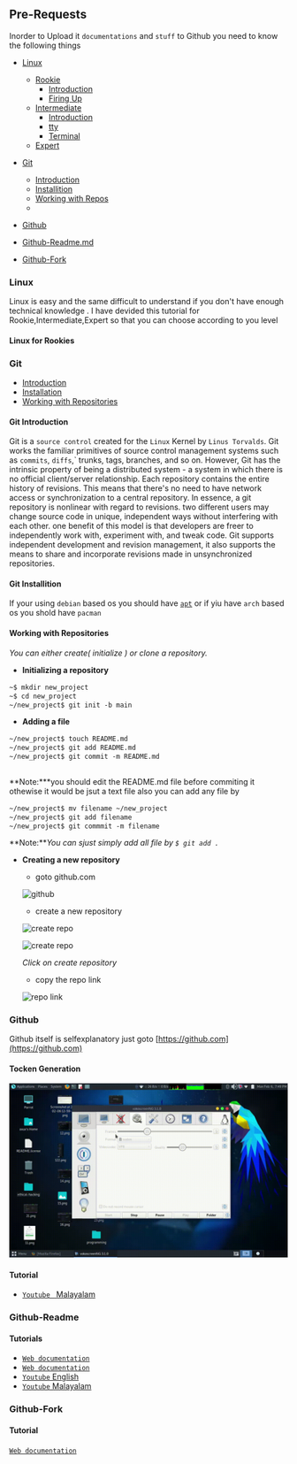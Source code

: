## Pre-Requests

Inorder to Upload it `documentations` and `stuff` to Github you need to know the following things
- [Linux](#linux)
    - [Rookie](#rookie)
        - [Introduction]()
        - [Firing Up]()
    - [Intermediate](#intermediate)
        - [Introduction]()
        - [tty]()
        - [Terminal]()
    - [Expert](#expert)
- [Git](#git)
    - [Introduction](#git-introduction)
    - [Installition](#git-installition)
    - [Working with Repos](#working-with-repositories)
    - 
- [Github](#github)

- [Github-Readme.md](#github-readme)
- [Github-Fork](#github-fork)

### Linux
  Linux is easy and the same difficult to understand if you don't have enough technical knowledge . I have devided this tutorial for Rookie,Intermediate,Expert so that you can choose according to you level
  
#### Linux for Rookies
  
  
  

### Git
- [Introduction](#gitintroduction)
- [Installation](#git-installation)
- [Working with Repositories ](#working-with-repositories)
#### **Git Introduction**

  Git is a `source control` created for the `Linux` Kernel by `Linus Torvalds`. Git works the familiar primitives of source control management systems such as `commits`, `diffs`,` trunks, tags, branches, and so on. However, Git has the intrinsic property of being a distributed system - a system in which there is no official client/server relationship. Each repository contains the entire history of revisions. This means that there's no need to have network access or synchronization to a central repository. In essence, a git repository is nonlinear with regard to revisions. two different users may change source code in unique, independent ways without interfering with each other. one benefit of this model is that developers are freer to independently work with, experiment with, and tweak code.
	Git supports independent development and revision management, it also supports the means to share and incorporate revisions made in unsynchronized repositories.

#### Git Installition
If your using `debian` based os you should have [`apt`](../Tools-Used#apt) or if yiu have `arch` based os you shold have `pacman`


#### Working with Repositories 
  _You can either create( initialize ) or clone a repository._ 
- **Initializing a repository**
 ```
~$ mkdir new_project
~$ cd new_project
~/new_project$ git init -b main
 ```
 - **Adding a file**
```
~/new_project$ touch README.md
~/new_project$ git add README.md 
~/new_project$ git commit -m README.md
 
```
**Note:***you should edit the README.md file before commiting it othewise it would be jsut a text file also you can add any file by  
```
~/new_project$ mv filename ~/new_project 
~/new_project$ git add filename 
~/new_project$ git commmit -m filename
```

**Note:***You can sjust simply add all file by `$ git add .`*
- **Creating a new repository**
	- goto github.com
	
	![github](https://github.com/aruncs31s/ethical-hacking/blob/main/images/github-addressbar.png?raw=true)
	
	- create a new repository 

	![create repo](https://github.com/aruncs31s/ethical-hacking/blob/main/images/create-new-repo-1.png?raw=true)
	
	![create repo](https://github.com/aruncs31s/ethical-hacking/blob/main/images/create-new-repo-2.png?raw=true)
	
	*Click on create repository*
	
	- copy the repo link 
	 
	 ![repo link](https://github.com/aruncs31s/ethical-hacking/raw/main/images/clone%20repo.png)
	
	



### Github 
  Github itself is selfexplanatory just goto [https://github.com](https://github.com)


#### Tocken Generation


![video](../video/tocken_generation.gif)


#### Tutorial 

- [ `Youtube ` Malayalam](https://youtu.be/aJ1cbdMdfys)


###  Github-Readme



#### Tutorials 

- [ `Web documentation`](https://docs.github.com/en/get-started/writing-on-github/getting-started-with-writing-and-formatting-on-github/basic-writing-and-formatting-syntax)
- [ `Web documentation` ](https://medium.com/analytics-vidhya/writing-github-readme-e593f278a796#:~:text=For%20a%20line%20break%20or,more%20spaces%2C%20and%20hit%20enter.)
- [`Youtube` English](https://youtu.be/yXY3f9jw7fg)
- [`Youtube` Malayalam]()

### Github-Fork



#### Tutorial

[`Web documentation`](https://docs.github.com/en/get-started/quickstart/fork-a-repo)
